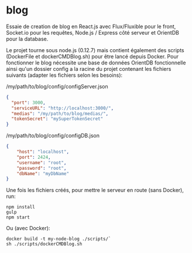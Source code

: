 # blog

Essaie de creation de blog en React.js avec Flux/Fluxible pour le front, Socket.io pour les requêtes, Node.js / Express côté serveur et OrientDB pour la database.

Le projet tourne sous node.js (0.12.7) mais contient également des scripts (DockerFile et dockerCMDBlog.sh) pour être lancé depuis Docker.
Pour fonctionner le blog nécessite une base de données OrientDB fonctionnelle ainsi qu'un dossier config a la racine du projet contenant les fichiers suivants (adapter les fichiers selon les besoins):

/my/path/to/blog/config/configServer.json

```json
{
  "port": 3000,
  "serviceURL": "http://localhost:3000/",
  "medias": "/my/path/to/blog/medias/",
  "tokenSecret": "mySuperTokenSecret"
}
```

/my/path/to/blog/config/configDB.json

```json
{
	"host": "localhost",
	"port": 2424,
	"username": "root",
	"password": "root",
	"dbName": "myDbName"
}
```

Une fois les fichiers créés, pour mettre le serveur en route (sans Docker), run:

```
npm install
gulp
npm start
```

Ou (avec Docker):

```
docker build -t my-node-blog ./scripts/`
sh ./scripts/dockerCMDBlog.sh
```
